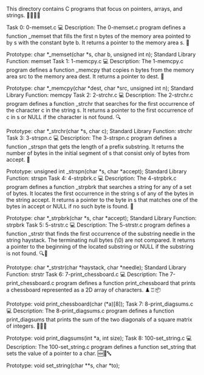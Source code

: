 This directory contains C programs that focus on pointers, arrays, and strings. 👨‍💻🔢📜

Task 0: 0-memset.c 💻
Description: The 0-memset.c program defines a function _memset that fills the first n bytes of the memory area pointed to by s with the constant byte b. It returns a pointer to the memory area s. 🧼

Prototype: char *_memset(char *s, char b, unsigned int n);
Standard Library Function: memset
Task 1: 1-memcpy.c 💻
Description: The 1-memcpy.c program defines a function _memcpy that copies n bytes from the memory area src to the memory area dest. It returns a pointer to dest. 📝

Prototype: char *_memcpy(char *dest, char *src, unsigned int n);
Standard Library Function: memcpy
Task 2: 2-strchr.c 💻
Description: The 2-strchr.c program defines a function _strchr that searches for the first occurrence of the character c in the string s. It returns a pointer to the first occurrence of c in s or NULL if the character is not found. 🔍

Prototype: char *_strchr(char *s, char c);
Standard Library Function: strchr
Task 3: 3-strspn.c 💻
Description: The 3-strspn.c program defines a function _strspn that gets the length of a prefix substring. It returns the number of bytes in the initial segment of s that consist only of bytes from accept. 📏

Prototype: unsigned int _strspn(char *s, char *accept);
Standard Library Function: strspn
Task 4: 4-strpbrk.c 💻
Description: The 4-strpbrk.c program defines a function _strpbrk that searches a string for any of a set of bytes. It locates the first occurrence in the string s of any of the bytes in the string accept. It returns a pointer to the byte in s that matches one of the bytes in accept or NULL if no such byte is found. 🔎

Prototype: char *_strpbrk(char *s, char *accept);
Standard Library Function: strpbrk
Task 5: 5-strstr.c 💻
Description: The 5-strstr.c program defines a function _strstr that finds the first occurrence of the substring needle in the string haystack. The terminating null bytes (\0) are not compared. It returns a pointer to the beginning of the located substring or NULL if the substring is not found. 🔍📜

Prototype: char *_strstr(char *haystack, char *needle);
Standard Library Function: strstr
Task 6: 7-print_chessboard.c 💻
Description: The 7-print_chessboard.c program defines a function print_chessboard that prints a chessboard represented as a 2D array of characters. ♟️♖📦

Prototype: void print_chessboard(char (*a)[8]);
Task 7: 8-print_diagsums.c 💻
Description: The 8-print_diagsums.c program defines a function print_diagsums that prints the sum of the two diagonals of a square matrix of integers. 🔢➕🔢

Prototype: void print_diagsums(int *a, int size);
Task 8: 100-set_string.c 💻
Description: The 100-set_string.c program defines a function set_string that sets the value of a pointer to a char. 🆕🎩🔤

Prototype: void set_string(char **s, char *to);
